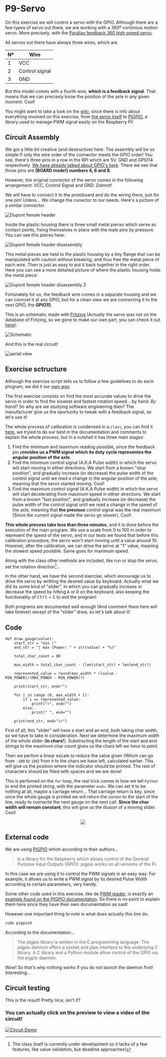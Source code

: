 # P9-Servo

On this exercise we will control a servo with the GPIO. Although there are a few types of servo out there, we are working with a 360º continous motion servo. More precisely, with the [Parallax feedback 360 high speed servo](https://www.parallax.com/product/parallax-feedback-360-high-speed-servo/).

All servos out there have always three wires, which are

|Nº|Wire|
|---|---|
|1|VCC|
|2|Control signal|
|3|GND|

But this model comes with a fourth wire, **which is a feedback signal**. That means that we can precisely know the position of the axle in any given moment. Cool!

You might want to take a look on the [wiki](https://github.com/clases-julio/p9-servo-dgarciac2021/wiki), since there is info about everything involved on this exercise, from [the servo itself](https://github.com/clases-julio/p9-servo-dgarciac2021/wiki/Parallax) to [PIGPIO](https://github.com/clases-julio/p9-servo-dgarciac2021/wiki/PIGPIO), a library used to manage PWM signal easily on the Raspberry Pi!

## Circuit Assembly

We got a little bit creative (and destructive) here. The assembly will be so simple if only the wire order of the connector meets the GPIO order! You see, there's three pins in a row in the RPI which are 5V, GND and GPIO14 respectively. [We have already talked about GPIO's here](https://github.com/clases-julio/p1-introrpi-pwm-dgarciac2021/wiki/GPIO). There we see that those pins are **(BOARD mode!) numbers 4, 6 and 8.**

However, the original connector of the servo comes in the following arrangement: VCC, Control Signal and GND. *Damnit*!

We will have to connect it to the protoboard and do the wiring there, just for one pin! Unless... We change the conector to our needs. Here's a picture of a similar connector:

![Dupont female header](https://www.pcboard.ca/image/cache/catalog/products/connectors/3-pin-dupont-connector-2-800x800.jpg)

Inside the plastic housing there is three small metal pieces which serve as contact points, fixing themselves in place with the male pins by pressure. You can see this pieces here:

![Dupont female header disassembly](https://solectroshop.com/1364-medium_default/conector-dupont-254mm-hembra.jpg)

This metal pieces are held to the plastic housing by a tiny flange that can be manipulated with caution without breaking, and thus free the metal piece of each wire. Then is just as easy to put it back together in the right order. Here you can see a more detailed picture of where the plastic housing holds the metal piece:

![Dupont female header disassembly 2](https://techmattmillman.s3.dualstack.us-east-1.amazonaws.com/wp-content/uploads/2015/06/minipvreal-800x528.jpg)

Fortunately for us, the feedback wire comes in a separate housing and we can conncet it at any GPIO, but for a clean view we are connecting it to the next GPIO, the **GPIO15**.

This is an schematic made with [Fritzing](https://fritzing.org/) (Actually the servo was not on the database of Fritzing, so we gone to make our own part, you can check it out [here](./res/fritzing/)):

![Schematic](./doc/img/schematic.png)

And this is the real circuit!

![aerial view](./doc/img/aerial-view.jpeg)

## Exercise sctructure 

Although the exercise script tells us to follow a few guidelines to do each program, we did it our [own way](https://www.youtube.com/watch?v=qQzdAsjWGPg).

The first exercise consists on find the most accurate values to drive the servo in order to find the slowest and fastest rotation speed... by hand. *By hand?* So why are we studying software engineering then? The manufacturer give us the oportunity to tweak with a feedback signal, so let's use it!

The whole process of calibration is condensed in a `class`, you can find it [here](src/parallax.py), we tryied to do our best in the documentation and comments to explain the whole process, but in a nutshell it has three main stages:

1. Find the minimum and maximum reading possible, since the feedback pin p**rovides us a PWM signal which its duty cycle representes the angular position of the axle**.
2. Find the minimum control signal (A.K.A Pulse width) in which the servo will start moving in either directions. We start from a known "stop position", and gradually increase (or decrease) the pulse width of the control signal until we read a change in the angular position of the axle, meaning that the servo started moving. Cool!
3. Find the maximum control signal (A.K.A Pulse width) in which the servo will start decelerating from maximum speed in either directions. We start from a known "fast position", and gradually increase (or decrease) the pulse width of the control signal until we read a change in the speed of the axle, meaning that **the previous** control signal was the real maximum (Since the current signal made the servo go slower). Cool!

**This whole process take less than three minutes**, and it is done before the execution of the main program. We use a scale from 0 to 100 in order to represent the speed of the servo, and in our tests we found that before this calibration procedure, the servo won't start moving until a value around 10. However, after the calibration, we can drive the servo at "1" value, meaning the slowest speed posibble. Same goes for maximum speed.

Along with the class other methods are included, like run or stop the servo, set the rotation direction[^1]...

In the other hand, we have the second exercise, which encourage us to drive the servo by writting the desired value by keyboard. Actually what we did its some kind of "slider", in which you can gradually increase or decrease the speed by hitting <kbd>A</kbd> or <kbd>D</kbd> on the keyboard, also keeping the functionality of <kbd>Ctrl</kbd> + <kbd>C</kbd> to exit the program!

Both programs are documented well enough (And comment them here will take forever) except of the "slider" draw, so let's talk about it!

## Code

```python3
def draw_gauge(value):
    start_str = "min |"
    end_str = "| max (Power: " + str(value) + "%)"

    total_char_count = 80

    max_width = total_char_count - (len(start_str) + len(end_str))

    represented_value = round(max_width * ((value - MIN_POWER)/(MAX_POWER - MIN_POWER)))

    print(start_str, end="")

    for i in range (0, max_width + 1):
        if i == represented_value:
            print("¤", end="")
        else:
            print(" ", end="")

    print(end_str, end="\r")
```

First of all, this "slider" will have a start and an end, both taking char width, so we have to take in consideration. Next we determine the maximum width of the whole slider (**In chars!**). Substracting the length of the start and end strings to the maximum char count gives us the chars left *we have to paint*.

Then we perfom a linear escale to reduce the value given (Which can go from `-100` to `100`) from `0` to the chars we have left, calculated earlier. This will give us the position where the indicator should be printed. The rest of characters should be filled with spaces and we are done!

This is perfomed on the `for` loop, the real trick comes in how we tell `Python` to end the printed string, with the parameter `end=`. We can set it to be nothing at all, maybe a carriage return... That carriage return is key, since once the whole gauge is printed we will return the cursor to the start of the line, ready to overwrite the next gauge on the next call. **Since the char width will remain constant**, this will give us the illusion of a moving slider. Cool!

<p align="center">
  <img src="./doc/img/slider_demo.gif" />
</p>

## External code

We are using [PIGPIO](https://abyz.me.uk/rpi/pigpio/) which according to their authors...

> is a library for the Raspberry which allows control of the General Purpose Input Outputs (GPIO).  pigpio works on all versions of the Pi.

In this case we are using it to control the PWM signals in an easy way. For example, it allows us to write a PWM signal by its desired Pulse Width according to certain parameters, very handy.

Some other code used in this exercise, like de [PWM reader](./src/read_PWM.py), is exactly an [example found on the PIGPIO documentation](https://abyz.me.uk/rpi/pigpio/examples.html). So there is no point to explain them here since they have their own documentation as said!

However one important thing to note is what does actually this line do:

```bash
sudo pigpiod
```
According to the documentation...

> The pigpio library is written in the C programming language. The pigpio daemon offers a socket and pipe interface to the underlying C library. A C library and a Python module allow control of the GPIO via the pigpio daemon.

Wow! So that's why nothing works if you do not launch the daemon first! Interesting...

## Circuit testing

This is the result! Pretty nice, isn't it?

### You can actually click on the preview to view a video of the circuit!

[![Circuit Demo](https://img.youtube.com/vi/aeIq6lUed1c/0.jpg)](https://www.youtube.com/watch?v=aeIq6lUed1c "P9 - Servo Demo")

[^1]: The class itself is currently under development so it lacks of a few features, like value validation, but deadline approaches!
